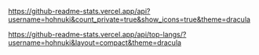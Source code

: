 https://github-readme-stats.vercel.app/api?username=hohnuki&count_private=true&show_icons=true&theme=dracula

https://github-readme-stats.vercel.app/api/top-langs/?username=hohnuki&layout=compact&theme=dracula
